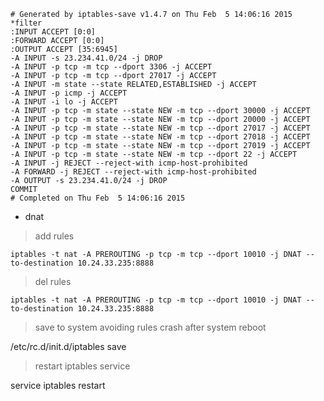 ```
# Generated by iptables-save v1.4.7 on Thu Feb  5 14:06:16 2015
*filter
:INPUT ACCEPT [0:0]
:FORWARD ACCEPT [0:0]
:OUTPUT ACCEPT [35:6945]
-A INPUT -s 23.234.41.0/24 -j DROP
-A INPUT -p tcp -m tcp --dport 3306 -j ACCEPT
-A INPUT -p tcp -m tcp --dport 27017 -j ACCEPT
-A INPUT -m state --state RELATED,ESTABLISHED -j ACCEPT
-A INPUT -p icmp -j ACCEPT
-A INPUT -i lo -j ACCEPT
-A INPUT -p tcp -m state --state NEW -m tcp --dport 30000 -j ACCEPT
-A INPUT -p tcp -m state --state NEW -m tcp --dport 20000 -j ACCEPT
-A INPUT -p tcp -m state --state NEW -m tcp --dport 27017 -j ACCEPT
-A INPUT -p tcp -m state --state NEW -m tcp --dport 27018 -j ACCEPT
-A INPUT -p tcp -m state --state NEW -m tcp --dport 27019 -j ACCEPT
-A INPUT -p tcp -m state --state NEW -m tcp --dport 22 -j ACCEPT
-A INPUT -j REJECT --reject-with icmp-host-prohibited
-A FORWARD -j REJECT --reject-with icmp-host-prohibited
-A OUTPUT -s 23.234.41.0/24 -j DROP
COMMIT
# Completed on Thu Feb  5 14:06:16 2015

```

- dnat

> add rules

	iptables -t nat -A PREROUTING -p tcp -m tcp --dport 10010 -j DNAT --to-destination 10.24.33.235:8888

> del rules

	iptables -t nat -A PREROUTING -p tcp -m tcp --dport 10010 -j DNAT --to-destination 10.24.33.235:8888

> save to system avoiding rules crash after system reboot

  /etc/rc.d/init.d/iptables save

> restart iptables service

  service iptables restart


